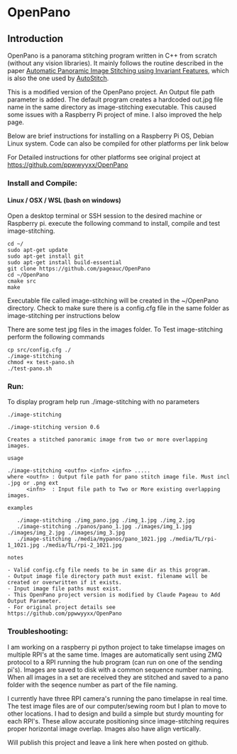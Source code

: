 # OpenPano

## Introduction
OpenPano is a panorama stitching program written in C++ from scratch (without any vision libraries). It mainly follows the routine
described in the paper [Automatic Panoramic Image Stitching using Invariant Features](http://matthewalunbrown.com/papers/ijcv2007.pdf),
which is also the one used by [AutoStitch](http://matthewalunbrown.com/autostitch/autostitch.html).

This is a modified version of the OpenPano project. An Output file path parameter is added.  The default program creates
a hardcoded out.jpg file name in the same directory as image-stitching executable.  This caused some issues with a Raspberry Pi
project of mine.  I also improved the help page.  

Below are brief instructions for installing on a Raspberry Pi OS, Debian Linux system.  Code can also be compiled
for other platforms per link below

For Detailed instructions for other platforms see original project at https://github.com/ppwwyyxx/OpenPano

### Install and Compile:
#### Linux / OSX / WSL (bash on windows)

Open a desktop terminal or SSH session to the desired machine or Raspberry pi.
execute the following command to install, compile and test image-stitching.

```
cd ~/
sudo apt-get update
sudo apt-get install git
sudo apt-get install build-essential
git clone https://github.com/pageauc/OpenPano
cd ~/OpenPano
cmake src
make
```

Executable file called image-stitching will be created in the ~/OpenPano directory.
Check to make sure there is a config.cfg file in the same folder as image-stitching
per instructions below

There are some test jpg files in the images folder. To Test image-stitching
perform the following commands

```
cp src/config.cfg ./
./image-stitching
chmod +x test-pano.sh
./test-pano.sh
``` 
 
 
### Run:
To display program help run ./image-stitching with no parameters


```
./image-stitching

./image-stitching version 0.6

Creates a stitched panoramic image from two or more overlapping images.

usage

./image-stitching <outfn> <infn> <infn> .....
where <outfn> : Output file path for pano stitch image file. Must incl .jpg or .png ext
      <infn>  : Input file path to Two or More existing overlapping images.

examples

   ./image-stitching ./img_pano.jpg ./img_1.jpg ./img_2.jpg
   ./image-stitching ./panos/pano_1.jpg ./images/img_1.jpg ./images/img_2.jpg ./images/img_3.jpg
   ./image-stitching ./media/mypanos/pano_1021.jpg ./media/TL/rpi-1_1021.jpg ./media/TL/rpi-2_1021.jpg

notes

- Valid config.cfg file needs to be in same dir as this program.
- Output image file directory path must exist. filename will be created or overwritten if it exists.
- Input image file paths must exist.
- This OpenPano project version is modified by Claude Pageau to Add Output Parameter.
- For original project details see https://github.com/ppwwyyxx/OpenPano

```

### Troubleshooting:

I am working on a raspberry pi python project to take timelapse images on multiple RPI's at the same time. Images are automatically
sent using ZMQ protocol to a RPI running the hub program (can run on one of the sending pi's). 
Images are saved to disk with a common sequence number naming.  When all images in a set are received 
they are stitched and saved to a pano folder with the seqence number as part of the file naming.

I currently have three RPI camera's running the pano timelapse in real time.  
The test image files are of our computer/sewing room
but I plan to move to other locations.
I had to design and build a simple but sturdy mounting for each RPI's.  These allow accurate positioning since image-stitching 
requires proper horizontal image overlap. Images also have align vertically.

Will publish this project and leave a link here when posted on github. 

